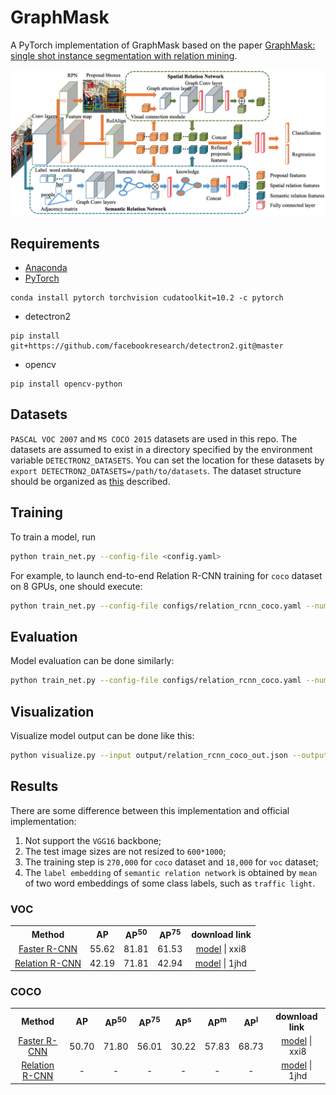 # GraphMask
A PyTorch implementation of GraphMask based on the paper [GraphMask: single shot instance segmentation with relation mining]().

![Network Architecture image from the paper](structure.png)

## Requirements
- [Anaconda](https://www.anaconda.com/download/)
- [PyTorch](https://pytorch.org)
```
conda install pytorch torchvision cudatoolkit=10.2 -c pytorch
```
- detectron2
```
pip install git+https://github.com/facebookresearch/detectron2.git@master
```
- opencv
```
pip install opencv-python
```

## Datasets
`PASCAL VOC 2007` and `MS COCO 2015` datasets are used in this repo. The datasets are assumed to exist in a directory 
specified by the environment variable `DETECTRON2_DATASETS`. You can set the location for these datasets by 
`export DETECTRON2_DATASETS=/path/to/datasets`. The dataset structure should be organized as 
[this](https://github.com/facebookresearch/detectron2/tree/master/datasets) described.

## Training
To train a model, run
```bash
python train_net.py --config-file <config.yaml>
```

For example, to launch end-to-end Relation R-CNN training for `coco` dataset on 8 GPUs, one should execute:
```bash
python train_net.py --config-file configs/relation_rcnn_coco.yaml --num-gpus 8
```

## Evaluation
Model evaluation can be done similarly:
```bash
python train_net.py --config-file configs/relation_rcnn_coco.yaml --num-gpus 8 --eval-only MODEL.WEIGHTS epochs/model.pth
```

## Visualization
Visualize model output can be done like this:
```bash
python visualize.py --input output/relation_rcnn_coco_out.json --output results --dataset coco_2014_minival
```

## Results
There are some difference between this implementation and official implementation:
1. Not support the `VGG16` backbone;
2. The test image sizes are not resized to `600*1000`;
3. The training step is `270,000` for `coco` dataset and `18,000` for `voc` dataset;
4. The `label embedding` of `semantic relation network` is obtained by `mean` of two word embeddings
 of some class labels, such as `traffic light`. 

### VOC
<table>
	<tbody>
		<th>Method</th>
		<th>AP</th>
		<th>AP<sup>50</sup></th>
		<th>AP<sup>75</sup></th>
		<th>download link</th>
		<tr>
			<td align="center"><a href="configs/faster_rcnn_voc.yaml">Faster R-CNN</a></td>
			<td align="center">55.62</td>
			<td align="center">81.81</td>
			<td align="center">61.53</td>
			<td align="center"><a href="https://pan.baidu.com/s/1jP7zWezVPBZWx_9LjJCgWg">model</a>&nbsp;|&nbsp;xxi8</td>
		</tr>
		<tr>
			<td align="center"><a href="configs/relation_rcnn_voc.yaml">Relation R-CNN</a></td>
			<td align="center">42.19</td>
			<td align="center">71.81</td>
			<td align="center">42.94</td>
			<td align="center"><a href="https://pan.baidu.com/s/1BeGS7gckGAczd1euB55EFA">model</a>&nbsp;|&nbsp;1jhd</td>
		</tr>
	</tbody>
</table>

### COCO
<table>
	<tbody>
		<th>Method</th>
		<th>AP</th>
		<th>AP<sup>50</sup></th>
		<th>AP<sup>75</sup></th>
		<th>AP<sup>s</sup></th>
		<th>AP<sup>m</sup></th>
		<th>AP<sup>l</sup></th>
		<th>download link</th>
		<tr>
			<td align="center"><a href="configs/faster_rcnn_coco.yaml">Faster R-CNN</a></td>
			<td align="center">50.70</td>
			<td align="center">71.80</td>
			<td align="center">56.01</td>
		    <td align="center">30.22</td>
			<td align="center">57.83</td>
			<td align="center">68.73</td>
			<td align="center"><a href="https://pan.baidu.com/s/1jP7zWezVPBZWx_9LjJCgWg">model</a>&nbsp;|&nbsp;xxi8</td>
		</tr>
		<tr>
			<td align="center"><a href="configs/relation_rcnn_coco.yaml">Relation R-CNN</a></td>
			<td align="center">-</td>
			<td align="center">-</td>
			<td align="center">-</td>
			<td align="center">-</td>
			<td align="center">-</td>
			<td align="center">-</td>
			<td align="center"><a href="https://pan.baidu.com/s/1BeGS7gckGAczd1euB55EFA">model</a>&nbsp;|&nbsp;1jhd</td>
		</tr>
	</tbody>
</table>
